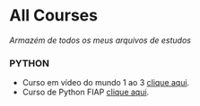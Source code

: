# All Courses
*Armazém de todos os meus arquivos de estudos*

###  __PYTHON__
- Curso em vídeo do mundo 1 ao 3 [clique aqui](https://github.com/AlamoVinicius/allCourses/tree/main/Curso%20Em%20Video-python/PYTHON%20(MUNDO%201%2C%20MUNDO%202%20E%20MUNDO%203)).
- Curso de Python FIAP [clique aqui](https://github.com/AlamoVinicius/allCourses/tree/main/FIAP%20-%20python).
